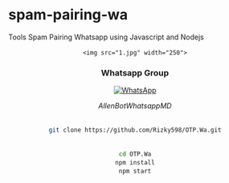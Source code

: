 # spam-pairing-wa
Tools Spam Pairing Whatsapp using Javascript and Nodejs
<div align="center">
  <p>

    <img src="1.jpg" width="250">
    
</p>
  
### Whatsapp Group

[![WhatsApp](https://img.shields.io/badge/WhatsApp-25D366?style=for-the-badge&logo=whatsapp&logoColor=white)](https://chat.whatsapp.com/CktCFlTbTiMLq5K4fgIidd)

$$ Allen BotWhatsappMD $$

  
```bash

git clone https://github.com/Rizky598/OTP.Wa.git

```


```bash

cd OTP.Wa
npm install
npm start

```
